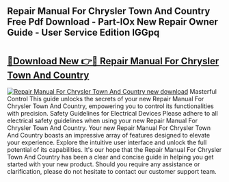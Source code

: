## Repair Manual For Chrysler Town And Country Free Pdf Download - Part-lOx New Repair Owner Guide - User Service Edition IGGpq

# <h2><a href="http://bc61888.oget.top/?id=Repair+Manual+For+Chrysler+Town+And+Country">🔗Download New 👉🔴 Repair Manual For Chrysler Town And Country</a></h2>

[![Repair Manual For Chrysler Town And Country new download](https://i.imgur.com/5g1atiW.png)](http://bc61888.oget.top/?id=Repair+Manual+For+Chrysler+Town+And+Country)
Masterful Control This guide unlocks the secrets of your new Repair Manual For Chrysler Town And Country, empowering you to control its functionalities with precision. Safety Guidelines for Electrical Devices Please adhere to all electrical safety guidelines when using your new Repair Manual For Chrysler Town And Country. Your new Repair Manual For Chrysler Town And Country boasts an impressive array of features designed to elevate your experience. Explore the intuitive user interface and unlock the full potential of its capabilities. It's our hope that the Repair Manual For Chrysler Town And Country has been a clear and concise guide in helping you get started with your new product. Should you require any assistance or clarification, please do not hesitate to contact our customer support team.
